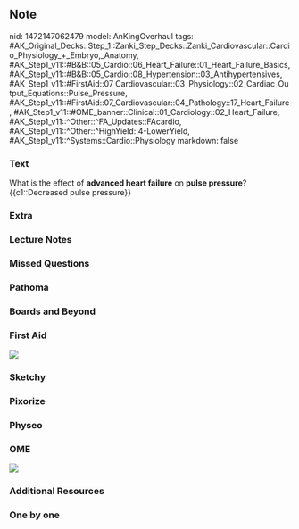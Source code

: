 ## Note
nid: 1472147062479
model: AnKingOverhaul
tags: #AK_Original_Decks::Step_1::Zanki_Step_Decks::Zanki_Cardiovascular::Cardio_Physiology_+_Embryo,_Anatomy, #AK_Step1_v11::#B&B::05_Cardio::06_Heart_Failure::01_Heart_Failure_Basics, #AK_Step1_v11::#B&B::05_Cardio::08_Hypertension::03_Antihypertensives, #AK_Step1_v11::#FirstAid::07_Cardiovascular::03_Physiology::02_Cardiac_Output_Equations::Pulse_Pressure, #AK_Step1_v11::#FirstAid::07_Cardiovascular::04_Pathology::17_Heart_Failure, #AK_Step1_v11::#OME_banner::Clinical::01_Cardiology::02_Heart_Failure, #AK_Step1_v11::^Other::^FA_Updates::FAcardio, #AK_Step1_v11::^Other::^HighYield::4-LowerYield, #AK_Step1_v11::^Systems::Cardio::Physiology
markdown: false

### Text
<div>
  <div>
    What is the effect of <b>advanced heart failure</b> on <b>pulse
    pressure</b>?
  </div>
  <div>
    {{c1::Decreased pulse pressure}}
  </div>
</div>

### Extra


### Lecture Notes


### Missed Questions


### Pathoma


### Boards and Beyond


### First Aid
<img src="paste-460085486682724.jpg">

### Sketchy


### Pixorize


### Physeo


### OME
<div class="ome-widget">
  <a href=
  "https://onlinemeded.org/spa/cardiology/heart-failure/acquire?ref=anki">
  <img src="_OME_AnkiFlashcards_Lesson_6.png"></a>
</div>

### Additional Resources


### One by one

